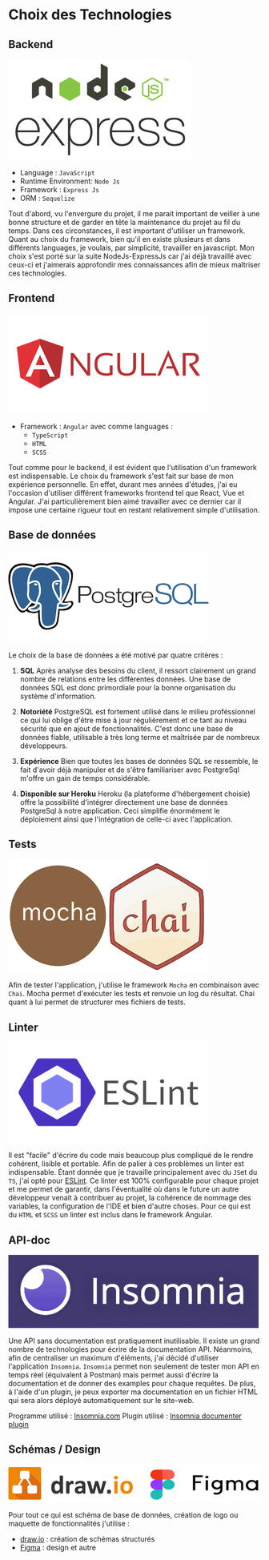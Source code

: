 # Choix des Technologies

## Backend
![backend](img/tech/NodeJs_Express.png)

- Language : `JavaScript`
- Runtime Environment: `Node Js`
- Framework : `Express Js`
- ORM : `Sequelize`

Tout d'abord, vu l'envergure du projet, il me parait important de veiller à une bonne structure et de garder en tête la maintenance du projet au fil du temps. Dans ces circonstances, il est important d'utiliser un framework.
Quant au choix du framework, bien qu'il en existe plusieurs et dans différents languages, je voulais, par simplicité, travailler en javascript. Mon choix s'est porté sur la suite NodeJs-ExpressJs car j'ai déjà travaillé avec ceux-ci et j'aimerais approfondir mes connaissances afin de mieux maîtriser ces technologies. 

## Frontend
![frontend](img/tech/Angular.png)

- Framework : `Angular` avec comme languages :
  - `TypeScript`
  - `HTML`
  - `SCSS`

Tout comme pour le backend, il est évident que l'utilisation d'un framework est indispensable. 
Le choix du framework s'est fait sur base de mon expérience personnelle. En effet, durant mes années d'études, j'ai eu l'occasion d'utiliser différent frameworks frontend tel que React, Vue et Angular. J'ai particulièrement bien aimé travailler avec ce dernier car il impose une certaine rigueur tout en restant relativement simple d'utilisation. 

## Base de données 
![DataBase](img/tech/PostgreSql.png)

Le choix de la base de données a été motivé par quatre critères :
1. **SQL** 
    Après analyse des besoins du client, il ressort clairement un grand nombre de relations entre les différentes données.  Une base de données SQL est donc primordiale pour la bonne organisation du système d'information. 
>
2. **Notoriété** 
    PostgreSQL est fortement utilisé dans le milieu proféssionnel ce qui lui oblige d'être mise à jour régulièrement et ce tant au niveau sécurité que en ajout de fonctionnalités. C'est donc une base de données fiable, utilisable à très long terme et maîtrisée par de nombreux développeurs. 
>
3. **Expérience**
    Bien que toutes les bases de données SQL se ressemble, le fait d'avoir déjà manipuler et de s'être familiariser avec PostgreSql m'offre un gain de temps considérable. 
>
4. **Disponible sur Heroku**
    Heroku (la plateforme d'hébergement choisie) offre la possibilité d'intégrer directement une base de données PostgreSql à notre application. Ceci simplifie énormément le déploiement ainsi que l'intégration de celle-ci avec l'application. 
   
## Tests
![Tests](img/tech/Chai_Mocha.png)

Afin de tester l'application, j'utilise le framework `Mocha` en combinaison avec `Chai`.
Mocha permet d'exécuter les tests et renvoie un log du résultat. Chai quant à lui permet de structurer mes fichiers de tests.  

## Linter
![Linter](img/tech/ESLint.png)

Il est "facile" d'écrire du code mais beaucoup plus compliqué de le rendre cohérent, lisible et portable. Afin de palier à ces problèmes un linter est indispensable. Étant donnée que je travaille principalement avec du `JS`et du `TS`, j'ai opté pour [ESLint](https://eslint.org). Ce linter est 100% configurable pour chaque projet et me permet de garantir, dans l'éventualité où dans le future un autre développeur venait à contribuer au projet, la cohérence de nommage des variables, la configuration de l'IDE et bien d'autre choses. Pour ce qui est du `HTML` et `SCSS` un linter est inclus dans le framework Angular. 

## API-doc
![API-doc](img/tech/insomnia.png)

Une API sans documentation est pratiquement inutilisable. Il existe un grand nombre de technologies pour écrire de la documentation API. Néanmoins, afin de centraliser un maximum d'éléments, j'ai décidé d'utiliser l'application `Insomnia`. `Insomnia` permet non seulement de tester mon API en temps réel (équivalent à Postman) mais permet aussi d'écrire la documentation et de donner des examples pour chaque requêtes. De plus, à l'aide d'un plugin, je peux exporter ma documentation en un fichier HTML qui sera alors déployé automatiquement sur le site-web.

Programme utilisé : [Insomnia.com](https://insomnia.rest)
Plugin utilisé : [Insomnia documenter plugin](https://insomnia.rest/plugins/insomnia-plugin-documenter)

## Schémas / Design
![draw.io](img/tech/Shema_Design.png)

Pour tout ce qui est schéma de base de données, création de logo ou maquette de fonctionnalités j'utilise :
- [draw.io](https://app.diagrams.net) : création de schémas structurés
- [Figma](https://www.figma.com/files/recent) : design et autre  